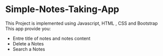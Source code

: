# Simple-Notes-Taking-App
This Project is implemented using Javascript, HTML , CSS and Bootstrap
This app provide you:
 - Entre title of notes and notes content
 - Delete a Notes 
 - Search a Notes
 
